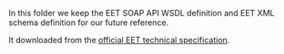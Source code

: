 In this folder we keep the EET SOAP API WSDL definition and EET XML schema definition for our future reference.

It downloaded from the [official EET technical specification](https://www.etrzby.cz/cs/technicka-specifikace).
